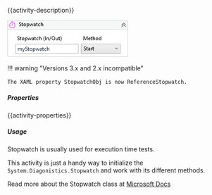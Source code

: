 {{activity-description}}

![](../img/activities/Stopwatch.png)

!!! warning "Versions 3.x and 2.x incompatible"

    The XAML property StopwatchObj is now ReferenceStopwatch.

##### Properties

{{activity-properties}}

##### Usage

Stopwatch is usually used for execution time tests.

This activity is just a handy way to initialize the `System.Diagonistics.Stopwatch` and work with its different methods.

Read more about the Stopwatch class at <a href="https://docs.microsoft.com/en-us/dotnet/api/system.diagnostics.stopwatch?view=net-6.0" target="_blank">Microsoft Docs</a>